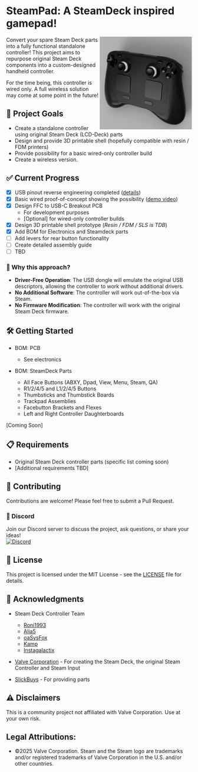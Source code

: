 # SteamPad: A SteamDeck inspired gamepad!

<img src="./media/Preview.jpg" width="250" align="right">

Convert your spare Steam Deck parts into a fully functional standalone controller! This project aims to repurpose original Steam Deck components into a custom-designed handheld controller.

For the time being, this controller is wired only. A full wireless solution may come at some point in the future!

## 🎯 Project Goals

- Create a standalone controller using original Steam Deck (LCD-Deck) parts
- Design and provide 3D printable shell (hopefully compatible with resin / FDM printers)
- Provide possibility for a basic wired-only controller build
- Create a wireless version.

## ✅ Current Progress

- [x] USB pinout reverse engineering completed ([details](./research/Controller_Boards.md))
- [x] Basic wired proof-of-concept showing the possibility ([demo video](https://youtu.be/daWLg8Y8ThU))
- [x] Design FFC to USB-C Breakout PCB
  - For development purposes
  - [Optional] for wired-only controller builds
- [x] Design 3D printable shell prototype (_Resin / FDM / SLS is TDB_)
- [x] Add BOM for Electronics and Steamdeck parts
- [ ] Add levers for rear button functionality
- [ ] Create detailed assembly guide
- [ ] TBD

### 🤔 Why this approach?

- **Driver-Free Operation**: The USB dongle will emulate the original USB descriptors, allowing the controller to work without additional drivers.
- **No Additional Software**: The controller will work out-of-the-box via Steam.
- **No Firmware Modification**: The controller will work with the original Steam Deck firmware.

## 🛠️ Getting Started

- BOM: PCB
  - See electronics

- BOM: SteamDeck Parts
  - All Face Buttons (ABXY, Dpad, View, Menu, Steam, QA)
  - R1/2/4/5 and L1/2/4/5 Buttons
  - Thumbsticks and Thumbstick Boards
  - Trackpad Assemblies
  - Facebutton Brackets and Flexes
  - Left and Right Controller Daughterboards


[Coming Soon]

## 📋 Requirements

- Original Steam Deck controller parts (specific list coming soon)
- [Additional requirements TBD]

## 🤝 Contributing

Contributions are welcome! Please feel free to submit a Pull Request.

### 💬 Discord

Join our Discord server to discuss the project, ask questions, or share your ideas!  
[![Discord](https://img.shields.io/discord/1284933328470016031?color=7289DA&label=Discord&logo=discord&logoColor=white)](https://discord.gg/rduBamsN49)

## 📝 License

This project is licensed under the MIT License - see the [LICENSE](LICENSE) file for details.

## 🙏 Acknowledgments

- Steam Deck Controller Team
  - [Roni1993](https://github.com/Roni1993)
  - [Alia5](https://github.com/Alia5)
  - [oaSysFox](https://github.com/oaSysFox)
  - [Kamp](https://github.com/mriankamp)
  - [Instagalactix](https://github.com/instagalactix)
    
- [Valve Corporation](https://www.valvesoftware.com/) - For creating the Steam Deck, the original Steam Controller and Steam Input
- [SlickBuys](slickbuysmodsandrepairs.com/) - For providing parts

## ⚠️ Disclaimers

This is a community project not affiliated with Valve Corporation. Use at your own risk.

## Legal Attributions:
- ©2025 Valve Corporation. Steam and the Steam logo are trademarks and/or registered trademarks of Valve Corporation in the U.S. and/or other countries.
